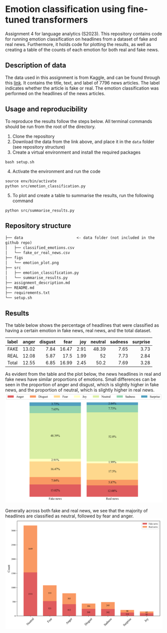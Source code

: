 # Emotion classification using fine-tuned transformers
Assignment 4 for language analytics (S2023). This repository contains code for running emotion classification on headlines from a dataset of fake and real news. Furthermore, it holds code for plotting the results, as well as creating a table of the counts of each emotion for both real and fake news.

## Description of data
The data used in this assignment is from Kaggle, and can be found through this [link](https://www.kaggle.com/datasets/jillanisofttech/fake-or-real-news). It contains the title, text, and label of 7796 news articles. The label indicates whether the article is fake or real. The emotion classification was performed on the headlines of the news articles. 


## Usage and reproducibility
To reproduce the results follow the steps below. All terminal commands should be run from the root of the directory.
1. Clone the repository
2. Download the data from the link above, and place it in the `data` folder (see repository structure)
3. Create a virtual environment and install the required packages
```
bash setup.sh
```
4. Activate the environment and run the code
```
source env/bin/activate
python src/emotion_classification.py
```
5. To plot and create a table to summarise the results, run the following command
```
python src/summarise_results.py
```

## Repository structure
```
├── data                        <- data folder (not included in the github repo)
│   ├── classified_emotions.csv
│   └── fake_or_real_news.csv
├── figs
│   └── emotion_plot.png
├── src
│   ├── emotion_classification.py
│   └── summarise_results.py
├── assignment_description.md
├── README.md
├── requirements.txt
└── setup.sh
```

## Results
The table below shows the percentage of headlines that were classified as having a certain emotion in fake news, real news, and the total dataset.

| label   |   anger |   disgust |   fear |   joy |   neutral |   sadness |   surprise |
|:--------|--------:|----------:|-------:|------:|----------:|----------:|-----------:|
| FAKE    |   13.02 |      7.84 |  16.47 |  2.91 |     48.39 |      7.65 |       3.73 |
| REAL    |   12.08 |      5.87 |  17.5  |  1.99 |     52    |      7.73 |       2.84 |
| Total   |   12.55 |      6.85 |  16.99 |  2.45 |     50.2  |      7.69 |       3.28 |

As evident from the table and the plot below, the news headlines in real and fake news have similar proportions of emotions. Small differences can be seen in the proportion of anger and disgust, which is slightly higher in fake news, and the proportion of neutral, which is slightly higher in real news.
![plot](figs/emotion_proportions.png)


Generally across both fake and real news, we see that the majority of headlines are classified as neutral, followed by fear and anger.
![plot](figs/emotion_counts.png)

